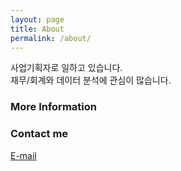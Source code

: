 ```yaml
---
layout: page
title: About
permalink: /about/
---
```


사업기획자로 일하고 있습니다.  
재무/회계와 데이터 분석에 관심이 많습니다.


### More Information



### Contact me

[E-mail](mailto:kblee152@gmail.com)